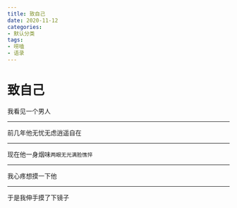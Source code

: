 ```yaml
---
title: 致自己
date: 2020-11-12
categories:
- 默认分类
tags:
- 唠嗑
- 语录
---
```


# 致自己 

<!-- more -->

   我看见一个男人
   - - - -
   前几年他无忧无虑逍遥自在
   - - - -
   现在他一身烟味``` 两眼无光满脸憔悴 ```
   - - - -
   我心疼想摸一下他
   - - - -
   于是我伸手摸了下镜子

